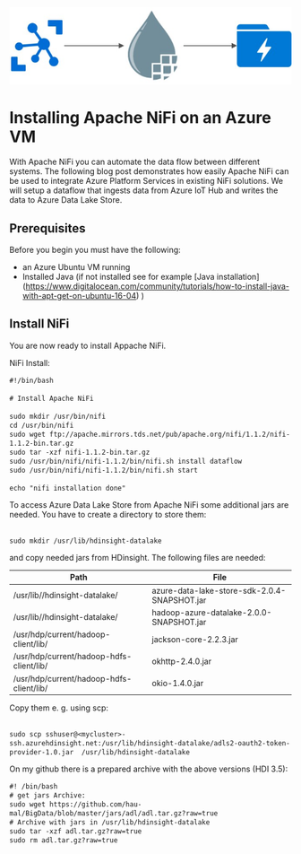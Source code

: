 ![nifi0](/images/nifi0.jpg)

# Installing Apache NiFi on an Azure VM

With Apache NiFi you can automate the data flow between different systems. The following blog post demonstrates how easily Apache NiFi can be used to integrate Azure Platform Services in existing NiFi solutions. We will setup a dataflow that ingests data from Azure IoT Hub and writes the data to Azure Data Lake Store.

## Prerequisites
Before you begin you must have the following:
* an Azure Ubuntu VM running
* Installed Java (if not installed see for example [Java installation] (https://www.digitalocean.com/community/tutorials/how-to-install-java-with-apt-get-on-ubuntu-16-04) )


## Install NiFi
You are now ready to install Appache NiFi.

NiFi Install:

```
#!/bin/bash

# Install Apache NiFi

sudo mkdir /usr/bin/nifi
cd /usr/bin/nifi
sudo wget ftp://apache.mirrors.tds.net/pub/apache.org/nifi/1.1.2/nifi-1.1.2-bin.tar.gz
sudo tar -xzf nifi-1.1.2-bin.tar.gz
sudo /usr/bin/nifi/nifi-1.1.2/bin/nifi.sh install dataflow
sudo /usr/bin/nifi/nifi-1.1.2/bin/nifi.sh start 

echo "nifi installation done"

```

To access Azure Data Lake Store from Apache NiFi some additional jars are needed. You have to create a directory to store them:

```

sudo mkdir /usr/lib/hdinsight-datalake

```

and copy needed jars from HDinsight. The following files are needed:

| Path | File |
| -----|------|
| /usr/lib//hdinsight-datalake/ | azure-data-lake-store-sdk-2.0.4-SNAPSHOT.jar |
| /usr/lib//hdinsight-datalake/ | hadoop-azure-datalake-2.0.0-SNAPSHOT.jar |
| /usr/hdp/current/hadoop-client/lib/ | jackson-core-2.2.3.jar |
| /usr/hdp/current/hadoop-hdfs-client/lib/ | okhttp-2.4.0.jar |
| /usr/hdp/current/hadoop-hdfs-client/lib/ | okio-1.4.0.jar |

Copy them e. g. using scp:

```

sudo scp sshuser@<mycluster>-ssh.azurehdinsight.net:/usr/lib/hdinsight-datalake/adls2-oauth2-token-provider-1.0.jar  /usr/lib/hdinsight-datalake

```

On my github there is a prepared archive with the above versions (HDI 3.5):


```
#! /bin/bash
# get jars Archive:
sudo wget https://github.com/hau-mal/BigData/blob/master/jars/adl/adl.tar.gz?raw=true 
# Archive with jars in /usr/lib/hdinsight-datalake
sudo tar -xzf adl.tar.gz?raw=true
sudo rm adl.tar.gz?raw=true
```


